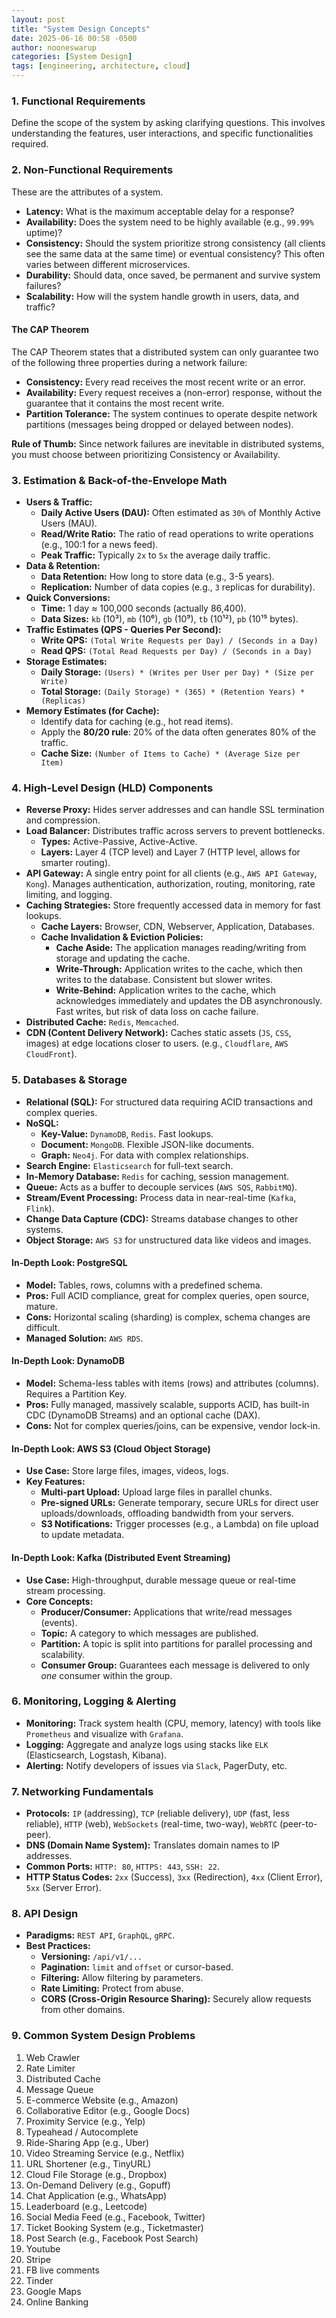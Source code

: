 ```yaml
---
layout: post
title: "System Design Concepts"
date: 2025-06-16 00:58 -0500
author: nooneswarup
categories: [System Design]
tags: [engineering, architecture, cloud]
---
```


### 1. Functional Requirements
Define the scope of the system by asking clarifying questions. This involves understanding the features, user interactions, and specific functionalities required.

### 2. Non-Functional Requirements
These are the attributes of a system.
* **Latency:** What is the maximum acceptable delay for a response?
* **Availability:** Does the system need to be highly available (e.g., `99.99%` uptime)?
* **Consistency:** Should the system prioritize strong consistency (all clients see the same data at the same time) or eventual consistency? This often varies between different microservices.
* **Durability:** Should data, once saved, be permanent and survive system failures?
* **Scalability:** How will the system handle growth in users, data, and traffic?

#### The CAP Theorem
The CAP Theorem states that a distributed system can only guarantee two of the following three properties during a network failure:
* **Consistency:** Every read receives the most recent write or an error.
* **Availability:** Every request receives a (non-error) response, without the guarantee that it contains the most recent write.
* **Partition Tolerance:** The system continues to operate despite network partitions (messages being dropped or delayed between nodes).

**Rule of Thumb:** Since network failures are inevitable in distributed systems, you must choose between prioritizing Consistency or Availability.

### 3. Estimation & Back-of-the-Envelope Math
* **Users & Traffic:**
    * **Daily Active Users (DAU):** Often estimated as `30%` of Monthly Active Users (MAU).
    * **Read/Write Ratio:** The ratio of read operations to write operations (e.g., 100:1 for a news feed).
    * **Peak Traffic:** Typically `2x` to `5x` the average daily traffic.
* **Data & Retention:**
    * **Data Retention:** How long to store data (e.g., 3-5 years).
    * **Replication:** Number of data copies (e.g., `3` replicas for durability).
* **Quick Conversions:**
    * **Time:** 1 day ≈ 100,000 seconds (actually 86,400).
    * **Data Sizes:** `kb` (10³), `mb` (10⁶), `gb` (10⁹), `tb` (10¹²), `pb` (10¹⁵ bytes).
* **Traffic Estimates (QPS - Queries Per Second):**
    * **Write QPS:** `(Total Write Requests per Day) / (Seconds in a Day)`
    * **Read QPS:** `(Total Read Requests per Day) / (Seconds in a Day)`
* **Storage Estimates:**
    * **Daily Storage:** `(Users) * (Writes per User per Day) * (Size per Write)`
    * **Total Storage:** `(Daily Storage) * (365) * (Retention Years) * (Replicas)`
* **Memory Estimates (for Cache):**
    * Identify data for caching (e.g., hot read items).
    * Apply the **80/20 rule**: 20% of the data often generates 80% of the traffic.
    * **Cache Size:** `(Number of Items to Cache) * (Average Size per Item)`

### 4. High-Level Design (HLD) Components

* **Reverse Proxy:** Hides server addresses and can handle SSL termination and compression.
* **Load Balancer:** Distributes traffic across servers to prevent bottlenecks.
    * **Types:** Active-Passive, Active-Active.
    * **Layers:** Layer 4 (TCP level) and Layer 7 (HTTP level, allows for smarter routing).
* **API Gateway:** A single entry point for all clients (e.g., `AWS API Gateway`, `Kong`). Manages authentication, authorization, routing, monitoring, rate limiting, and logging.
* **Caching Strategies:** Store frequently accessed data in memory for fast lookups.
    * **Cache Layers:** Browser, CDN, Webserver, Application, Databases.
    * **Cache Invalidation & Eviction Policies:**
        * **Cache Aside:** The application manages reading/writing from storage and updating the cache.
        * **Write-Through:** Application writes to the cache, which then writes to the database. Consistent but slower writes.
        * **Write-Behind:** Application writes to the cache, which acknowledges immediately and updates the DB asynchronously. Fast writes, but risk of data loss on cache failure.
* **Distributed Cache:** `Redis`, `Memcached`.
* **CDN (Content Delivery Network):** Caches static assets (`JS`, `CSS`, images) at edge locations closer to users. (e.g., `Cloudflare`, `AWS CloudFront`).

### 5. Databases & Storage

* **Relational (SQL):** For structured data requiring ACID transactions and complex queries.
* **NoSQL:**
    * **Key-Value:** `DynamoDB`, `Redis`. Fast lookups.
    * **Document:** `MongoDB`. Flexible JSON-like documents.
    * **Graph:** `Neo4j`. For data with complex relationships.
* **Search Engine:** `Elasticsearch` for full-text search.
* **In-Memory Database:** `Redis` for caching, session management.
* **Queue:** Acts as a buffer to decouple services (`AWS SQS`, `RabbitMQ`).
* **Stream/Event Processing:** Process data in near-real-time (`Kafka`, `Flink`).
* **Change Data Capture (CDC):** Streams database changes to other systems.
* **Object Storage:** `AWS S3` for unstructured data like videos and images.

#### In-Depth Look: PostgreSQL
* **Model:** Tables, rows, columns with a predefined schema.
* **Pros:** Full ACID compliance, great for complex queries, open source, mature.
* **Cons:** Horizontal scaling (sharding) is complex, schema changes are difficult.
* **Managed Solution:** `AWS RDS`.

#### In-Depth Look: DynamoDB
* **Model:** Schema-less tables with items (rows) and attributes (columns). Requires a Partition Key.
* **Pros:** Fully managed, massively scalable, supports ACID, has built-in CDC (DynamoDB Streams) and an optional cache (DAX).
* **Cons:** Not for complex queries/joins, can be expensive, vendor lock-in.

#### In-Depth Look: AWS S3 (Cloud Object Storage)
* **Use Case:** Store large files, images, videos, logs.
* **Key Features:**
    * **Multi-part Upload:** Upload large files in parallel chunks.
    * **Pre-signed URLs:** Generate temporary, secure URLs for direct user uploads/downloads, offloading bandwidth from your servers.
    * **S3 Notifications:** Trigger processes (e.g., a Lambda) on file upload to update metadata.

#### In-Depth Look: Kafka (Distributed Event Streaming)
* **Use Case:** High-throughput, durable message queue or real-time stream processing.
* **Core Concepts:**
    * **Producer/Consumer:** Applications that write/read messages (events).
    * **Topic:** A category to which messages are published.
    * **Partition:** A topic is split into partitions for parallel processing and scalability.
    * **Consumer Group:** Guarantees each message is delivered to only *one* consumer within the group.

### 6. Monitoring, Logging & Alerting
* **Monitoring:** Track system health (CPU, memory, latency) with tools like `Prometheus` and visualize with `Grafana`.
* **Logging:** Aggregate and analyze logs using stacks like `ELK` (Elasticsearch, Logstash, Kibana).
* **Alerting:** Notify developers of issues via `Slack`, PagerDuty, etc.

### 7. Networking Fundamentals
* **Protocols:** `IP` (addressing), `TCP` (reliable delivery), `UDP` (fast, less reliable), `HTTP` (web), `WebSockets` (real-time, two-way), `WebRTC` (peer-to-peer).
* **DNS (Domain Name System):** Translates domain names to IP addresses.
* **Common Ports:** `HTTP: 80`, `HTTPS: 443`, `SSH: 22`.
* **HTTP Status Codes:** `2xx` (Success), `3xx` (Redirection), `4xx` (Client Error), `5xx` (Server Error).

### 8. API Design
* **Paradigms:** `REST API`, `GraphQL`, `gRPC`.
* **Best Practices:**
    * **Versioning:** `/api/v1/...`
    * **Pagination:** `limit` and `offset` or cursor-based.
    * **Filtering:** Allow filtering by parameters.
    * **Rate Limiting:** Protect from abuse.
    * **CORS (Cross-Origin Resource Sharing):** Securely allow requests from other domains.

### 9. Common System Design Problems
1.  Web Crawler
2.  Rate Limiter
3.  Distributed Cache
4.  Message Queue
5.  E-commerce Website (e.g., Amazon)
6.  Collaborative Editor (e.g., Google Docs)
7.  Proximity Service (e.g., Yelp)
8.  Typeahead / Autocomplete
9.  Ride-Sharing App (e.g., Uber)
10. Video Streaming Service (e.g., Netflix)
11. URL Shortener (e.g., TinyURL)
12. Cloud File Storage (e.g., Dropbox)
13. On-Demand Delivery (e.g., Gopuff)
14. Chat Application (e.g., WhatsApp)
15. Leaderboard (e.g., Leetcode)
16. Social Media Feed (e.g., Facebook, Twitter)
17. Ticket Booking System (e.g., Ticketmaster)
18. Post Search (e.g., Facebook Post Search)
19. Youtube
20. Stripe
21. FB live comments
22. Tinder
23. Google Maps
24. Online Banking
